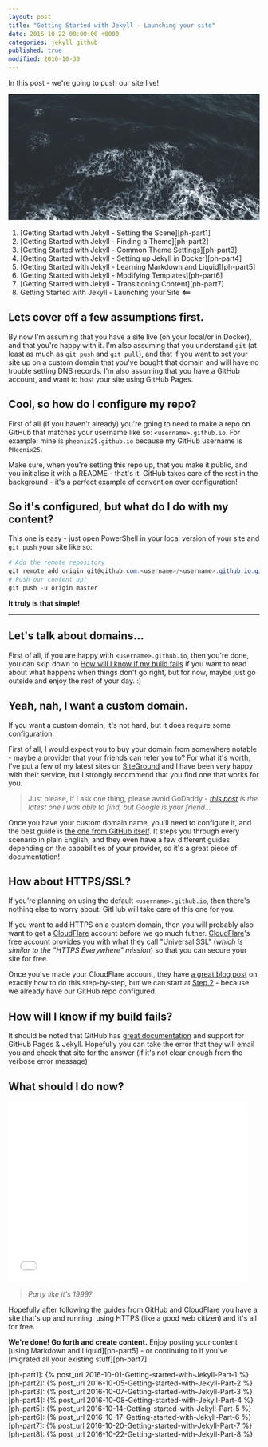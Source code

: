 ```yaml
---
layout: post
title: "Getting Started with Jekyll - Launching your site"
date: 2016-10-22 00:00:00 +0000
categories: jekyll github
published: true
modified: 2016-10-30
---
```


In this post - we're going to push our site live!
<!--description-->
![2016-10-22-Getting-started-with-Jekyll-Part-8](/assets/headers/2016-10-22-Getting-started-with-Jekyll-Part-8.png)

1. [Getting Started with Jekyll - Setting the Scene][ph-part1]
2. [Getting Started with Jekyll - Finding a Theme][ph-part2]
3. [Getting Started with Jekyll - Common Theme Settings][ph-part3]
4. [Getting Started with Jekyll - Setting up Jekyll in Docker][ph-part4]
5. [Getting Started with Jekyll - Learning Markdown and Liquid][ph-part5]
6. [Getting Started with Jekyll - Modifying Templates][ph-part6]
7. [Getting Started with Jekyll - Transitioning Content][ph-part7]
8. Getting Started with Jekyll - Launching your Site  **<==**

## Lets cover off a few assumptions first.

By now I'm assuming that you have a site live (on your local/or in Docker), and that you're happy with it. I'm also assuming that you understand `git` (at least as much as `git push` and `git pull`), and that if you want to set your site up on a custom domain that you've bought that domain and will have no trouble setting DNS records. I'm also assuming that you have a GitHub account, and want to host your site using GitHub Pages.

## Cool, so how do I configure my repo?

First of all (if you haven't already) you're going to need to make a repo on GitHub that matches your username like so: `<username>.github.io`. For example; mine is `pheonix25.github.io` because my GitHub username is `PHeonix25`.

Make sure, when you're setting this repo up, that you make it public, and you initialise it with a README - that's it. GitHub takes care of the rest in the background - it's a perfect example of convention over configuration!

## So it's configured, but what do I do with my content?

This one is easy - just open PowerShell in your local version of your site and `git push` your site like so:

```powershell
# Add the remote repository
git remote add origin git@github.com:<username>/<username>.github.io.git
# Push our content up!
git push -u origin master
```

**It truly is that simple!** 

------

## Let's talk about domains...

First of all, if you are happy with `<username>.github.io`, then you're done, you can skip down to [How will I know if my build fails](#how-will-i-know-if-my-build-fails) if you want to read about what happens when things don't go right, but for now, maybe just go outside and enjoy the rest of your day. :)

## Yeah, nah, I want a custom domain.

If you want a custom domain, it's not hard, but it does require some configuration. 

First of all, I would expect you to buy your domain from somewhere notable - maybe a provider that your friends can refer you to? 
For what it's worth, I've put a few of my latest sites on [SiteGround][siteground] and I have been very happy with their service, but I strongly recommend that you find one that works for you. 

> Just please, if I ask one thing, please avoid GoDaddy - _[this post][godaddy] is the latest one I was able to find, but Google is your friend..._

Once you have your custom domain name, you'll need to configure it, and the best guide is [the one from GitHub itself][github-setup]. It steps you through every scenario in plain English, and they even have a few different guides depending on the capabilities of your provider, so it's a great piece of documentation!  

## How about HTTPS/SSL?

If you're planning on using the default `<username>.github.io`, then there's nothing else to worry about. GitHub will take care of this one for you.

If you want to add HTTPS on a custom domain, then you will probably also want to get a [CloudFlare][cloudflr-su] account before we go much futher. [CloudFlare][cloudflare]'s free account provides you with what they call "Universal SSL" (_which is similar to the "HTTPS Everywhere" mission_) so that you can secure your site for free.

Once you've made your CloudFlare account, they have [a great blog post][cloudflr-ssl] on exactly how to do this step-by-step, but we can start at [Step 2][cloudflr-ssl] - because we already have our GitHub repo configured.

## How will I know if my build fails?

It should be noted that GitHub has [great documentation][github-docs] and support for GitHub Pages & Jekyll. Hopefully you can take the error that they will email you and check that site for the answer (if it's not clear enough from the verbose error message)

## What should I do now?

<iframe src="//giphy.com/embed/W3nBUAB1Csx7G?html5=true" width="480" height="360" frameBorder="0" class="giphy-embed" allowFullScreen></iframe>

> _Party like it's 1999?_ 

Hopefully after following the guides from [GitHub][github-setup] and [CloudFlare][cloudflr-ssl] you have a site that's up and running, using HTTPS (like a good web citizen) and it's all for free. 

**We're done! Go forth and create content.** Enjoy posting your content [using Markdown and Liquid][ph-part5] - or continuing to if you've [migrated all your existing stuff][ph-part7]. 

 
[ph-part1]:   {% post_url 2016-10-01-Getting-started-with-Jekyll-Part-1 %}
[ph-part2]:   {% post_url 2016-10-05-Getting-started-with-Jekyll-Part-2 %}
[ph-part3]:   {% post_url 2016-10-07-Getting-started-with-Jekyll-Part-3 %}
[ph-part4]:   {% post_url 2016-10-08-Getting-started-with-Jekyll-Part-4 %}
[ph-part5]:   {% post_url 2016-10-14-Getting-started-with-Jekyll-Part-5 %}
[ph-part6]:   {% post_url 2016-10-17-Getting-started-with-Jekyll-Part-6 %}
[ph-part7]:   {% post_url 2016-10-20-Getting-started-with-Jekyll-Part-7 %}
[ph-part8]:   {% post_url 2016-10-22-Getting-started-with-Jekyll-Part-8 %}

[cloudflare]:   https;//www.cloudflare.com
[cloudflr-su]:  https://www.cloudflare.com/a/sign-up
[siteground]:   https://www.siteground.com/go/hermens
[godaddy]:      https://solvid.co.uk/7-reasons-to-avoid-godaddy 
[github-setup]: https://help.github.com/articles/quick-start-setting-up-a-custom-domain/
[cloudflr-ssl]: https://blog.cloudflare.com/secure-and-fast-github-pages-with-cloudflare/#step2settingupourdns
[github-docs]:  https://help.github.com/categories/customizing-github-pages/
